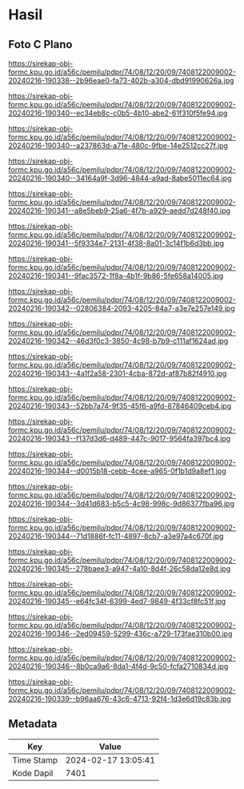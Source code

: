 # Hasil

## Foto C Plano

https://sirekap-obj-formc.kpu.go.id/a56c/pemilu/pdpr/74/08/12/20/09/7408122009002-20240216-190338--2b96eae0-fa73-402b-a304-dbd91990626a.jpg

https://sirekap-obj-formc.kpu.go.id/a56c/pemilu/pdpr/74/08/12/20/09/7408122009002-20240216-190340--ec34eb8c-c0b5-4b10-abe2-61f310f5fe94.jpg

https://sirekap-obj-formc.kpu.go.id/a56c/pemilu/pdpr/74/08/12/20/09/7408122009002-20240216-190340--a237863d-a71e-480c-9fbe-14e2512cc27f.jpg

https://sirekap-obj-formc.kpu.go.id/a56c/pemilu/pdpr/74/08/12/20/09/7408122009002-20240216-190340--34164a9f-3d96-4844-a9ad-8abe5011ec64.jpg

https://sirekap-obj-formc.kpu.go.id/a56c/pemilu/pdpr/74/08/12/20/09/7408122009002-20240216-190341--a8e5beb9-25a6-4f7b-a929-aedd7d248f40.jpg

https://sirekap-obj-formc.kpu.go.id/a56c/pemilu/pdpr/74/08/12/20/09/7408122009002-20240216-190341--5f9334e7-2131-4f38-8a01-3c14f1b6d3bb.jpg

https://sirekap-obj-formc.kpu.go.id/a56c/pemilu/pdpr/74/08/12/20/09/7408122009002-20240216-190341--9fac3572-1f8a-4b1f-9b86-5fe658a14005.jpg

https://sirekap-obj-formc.kpu.go.id/a56c/pemilu/pdpr/74/08/12/20/09/7408122009002-20240216-190342--02806384-2093-4205-84a7-a3e7e257e149.jpg

https://sirekap-obj-formc.kpu.go.id/a56c/pemilu/pdpr/74/08/12/20/09/7408122009002-20240216-190342--46d3f0c3-3850-4c98-b7b9-c111af1624ad.jpg

https://sirekap-obj-formc.kpu.go.id/a56c/pemilu/pdpr/74/08/12/20/09/7408122009002-20240216-190343--4a1f2a58-2301-4cba-872d-af87b82f4910.jpg

https://sirekap-obj-formc.kpu.go.id/a56c/pemilu/pdpr/74/08/12/20/09/7408122009002-20240216-190343--52bb7a74-9f35-45f6-a9fd-87846409ceb4.jpg

https://sirekap-obj-formc.kpu.go.id/a56c/pemilu/pdpr/74/08/12/20/09/7408122009002-20240216-190343--f137d3d6-d489-447c-9017-9564fa397bc4.jpg

https://sirekap-obj-formc.kpu.go.id/a56c/pemilu/pdpr/74/08/12/20/09/7408122009002-20240216-190344--d0015b18-cebb-4cee-a965-0f1b1d9a8ef1.jpg

https://sirekap-obj-formc.kpu.go.id/a56c/pemilu/pdpr/74/08/12/20/09/7408122009002-20240216-190344--3d41d683-b5c5-4c98-998c-9d86377fba96.jpg

https://sirekap-obj-formc.kpu.go.id/a56c/pemilu/pdpr/74/08/12/20/09/7408122009002-20240216-190344--71d1886f-fc11-4897-8cb7-a3e97a4c670f.jpg

https://sirekap-obj-formc.kpu.go.id/a56c/pemilu/pdpr/74/08/12/20/09/7408122009002-20240216-190345--278baee3-a947-4a10-8d4f-26c58da12e8d.jpg

https://sirekap-obj-formc.kpu.go.id/a56c/pemilu/pdpr/74/08/12/20/09/7408122009002-20240216-190345--e64fc34f-6399-4ed7-9849-4f33cf8fc51f.jpg

https://sirekap-obj-formc.kpu.go.id/a56c/pemilu/pdpr/74/08/12/20/09/7408122009002-20240216-190346--2ed09459-5299-436c-a729-173fae310b00.jpg

https://sirekap-obj-formc.kpu.go.id/a56c/pemilu/pdpr/74/08/12/20/09/7408122009002-20240216-190346--8b0ca9a6-8da1-4f4d-9c50-fcfa2710834d.jpg

https://sirekap-obj-formc.kpu.go.id/a56c/pemilu/pdpr/74/08/12/20/09/7408122009002-20240216-190339--b96aa676-43c6-4713-92f4-1d3e6d19c83b.jpg


## Metadata

| Key        | Value               |
| ---------- | ------------------- |
| Time Stamp | 2024-02-17 13:05:41 |
| Kode Dapil | 7401                |




